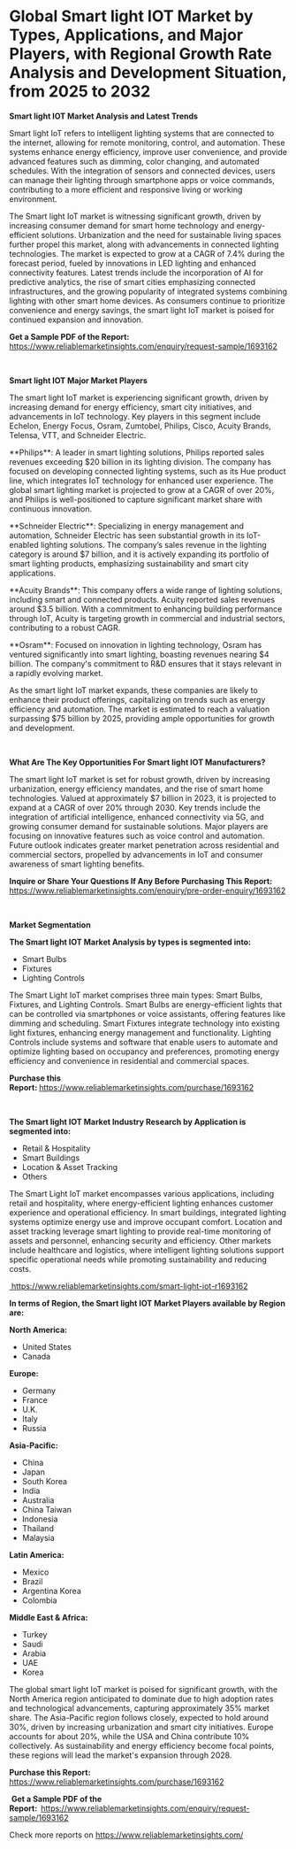 <p><h1>Global Smart light IOT Market by Types, Applications, and Major Players, with Regional Growth Rate Analysis and Development Situation, from 2025 to 2032</h1></p><p><strong>Smart light IOT Market Analysis and Latest Trends</strong></p>
<p><p>Smart light IoT refers to intelligent lighting systems that are connected to the internet, allowing for remote monitoring, control, and automation. These systems enhance energy efficiency, improve user convenience, and provide advanced features such as dimming, color changing, and automated schedules. With the integration of sensors and connected devices, users can manage their lighting through smartphone apps or voice commands, contributing to a more efficient and responsive living or working environment.</p><p>The Smart light IoT market is witnessing significant growth, driven by increasing consumer demand for smart home technology and energy-efficient solutions. Urbanization and the need for sustainable living spaces further propel this market, along with advancements in connected lighting technologies. The market is expected to grow at a CAGR of 7.4% during the forecast period, fueled by innovations in LED lighting and enhanced connectivity features. Latest trends include the incorporation of AI for predictive analytics, the rise of smart cities emphasizing connected infrastructures, and the growing popularity of integrated systems combining lighting with other smart home devices. As consumers continue to prioritize convenience and energy savings, the smart light IoT market is poised for continued expansion and innovation.</p></p>
<p><strong>Get a Sample PDF of the Report:&nbsp;</strong> <a href="https://www.reliablemarketinsights.com/enquiry/request-sample/1693162?utm_campaign=3268&utm_medium=2&utm_source=Github&utm_content=ia&utm_term=10032025&utm_id=smart-light-iot">https://www.reliablemarketinsights.com/enquiry/request-sample/1693162</a></p>
<p>&nbsp;</p>
<p><strong>Smart light IOT Major Market Players</strong></p>
<p><p>The smart light IoT market is experiencing significant growth, driven by increasing demand for energy efficiency, smart city initiatives, and advancements in IoT technology. Key players in this segment include Echelon, Energy Focus, Osram, Zumtobel, Philips, Cisco, Acuity Brands, Telensa, VTT, and Schneider Electric.</p><p>**Philips**: A leader in smart lighting solutions, Philips reported sales revenues exceeding $20 billion in its lighting division. The company has focused on developing connected lighting systems, such as its Hue product line, which integrates IoT technology for enhanced user experience. The global smart lighting market is projected to grow at a CAGR of over 20%, and Philips is well-positioned to capture significant market share with continuous innovation.</p><p>**Schneider Electric**: Specializing in energy management and automation, Schneider Electric has seen substantial growth in its IoT-enabled lighting solutions. The company’s sales revenue in the lighting category is around $7 billion, and it is actively expanding its portfolio of smart lighting products, emphasizing sustainability and smart city applications.</p><p>**Acuity Brands**: This company offers a wide range of lighting solutions, including smart and connected products. Acuity reported sales revenues around $3.5 billion. With a commitment to enhancing building performance through IoT, Acuity is targeting growth in commercial and industrial sectors, contributing to a robust CAGR.</p><p>**Osram**: Focused on innovation in lighting technology, Osram has ventured significantly into smart lighting, boasting revenues nearing $4 billion. The company's commitment to R&D ensures that it stays relevant in a rapidly evolving market.</p><p>As the smart light IoT market expands, these companies are likely to enhance their product offerings, capitalizing on trends such as energy efficiency and automation. The market is estimated to reach a valuation surpassing $75 billion by 2025, providing ample opportunities for growth and development.</p></p>
<p>&nbsp;</p>
<p><strong>What Are The Key Opportunities For Smart light IOT Manufacturers?</strong></p>
<p><p>The smart light IoT market is set for robust growth, driven by increasing urbanization, energy efficiency mandates, and the rise of smart home technologies. Valued at approximately $7 billion in 2023, it is projected to expand at a CAGR of over 20% through 2030. Key trends include the integration of artificial intelligence, enhanced connectivity via 5G, and growing consumer demand for sustainable solutions. Major players are focusing on innovative features such as voice control and automation. Future outlook indicates greater market penetration across residential and commercial sectors, propelled by advancements in IoT and consumer awareness of smart lighting benefits.</p></p>
<p><strong>Inquire or Share Your Questions If Any Before Purchasing This Report:</strong> <a href="https://www.reliablemarketinsights.com/enquiry/pre-order-enquiry/1693162?utm_campaign=3268&utm_medium=2&utm_source=Github&utm_content=ia&utm_term=10032025&utm_id=smart-light-iot">https://www.reliablemarketinsights.com/enquiry/pre-order-enquiry/1693162</a></p>
<p>&nbsp;</p>
<p><strong>Market Segmentation</strong></p>
<p><strong>The Smart light IOT Market Analysis by types is segmented into:</strong></p>
<p><ul><li>Smart Bulbs</li><li>Fixtures</li><li>Lighting Controls</li></ul></p>
<p><p>The Smart Light IoT market comprises three main types: Smart Bulbs, Fixtures, and Lighting Controls. Smart Bulbs are energy-efficient lights that can be controlled via smartphones or voice assistants, offering features like dimming and scheduling. Smart Fixtures integrate technology into existing light fixtures, enhancing energy management and functionality. Lighting Controls include systems and software that enable users to automate and optimize lighting based on occupancy and preferences, promoting energy efficiency and convenience in residential and commercial spaces.</p></p>
<p><strong>Purchase this Report:&nbsp;</strong><a href="https://www.reliablemarketinsights.com/purchase/1693162?utm_campaign=3268&utm_medium=2&utm_source=Github&utm_content=ia&utm_term=10032025&utm_id=smart-light-iot">https://www.reliablemarketinsights.com/purchase/1693162</a></p>
<p>&nbsp;</p>
<p><strong>The Smart light IOT Market Industry Research by Application is segmented into:</strong></p>
<p><ul><li>Retail & Hospitality</li><li>Smart Buildings</li><li>Location & Asset Tracking</li><li>Others</li></ul></p>
<p><p>The Smart Light IoT market encompasses various applications, including retail and hospitality, where energy-efficient lighting enhances customer experience and operational efficiency. In smart buildings, integrated lighting systems optimize energy use and improve occupant comfort. Location and asset tracking leverage smart lighting to provide real-time monitoring of assets and personnel, enhancing security and efficiency. Other markets include healthcare and logistics, where intelligent lighting solutions support specific operational needs while promoting sustainability and reducing costs.</p></p>
<p><a href="https://www.reliablemarketinsights.com/smart-light-iot-r1693162?utm_campaign=3268&utm_medium=2&utm_source=Github&utm_content=ia&utm_term=10032025&utm_id=smart-light-iot">&nbsp;https://www.reliablemarketinsights.com/smart-light-iot-r1693162</a></p>
<p><strong>In terms of Region, the Smart light IOT Market Players available by Region are:</strong></p>
<p>
    <p> <strong> North America: </strong>
        <ul>
            <li>United States</li>
            <li>Canada</li>
        </ul>
        </p> 
    <p> <strong> Europe: </strong>
        <ul>
            <li>Germany</li>
            <li>France</li>
            <li>U.K.</li>
            <li>Italy</li>
            <li>Russia</li>
        </ul>
        </p> 
    <p> <strong> Asia-Pacific: </strong>
        <ul>
            <li>China</li>
            <li>Japan</li>
            <li>South Korea</li>
            <li>India</li>
            <li>Australia</li>
            <li>China Taiwan</li>
            <li>Indonesia</li>
            <li>Thailand</li>
            <li>Malaysia</li>
        </ul>
        </p> 
    <p> <strong> Latin America: </strong>
        <ul>
            <li>Mexico</li>
            <li>Brazil</li>
            <li>Argentina Korea</li>
            <li>Colombia</li>
        </ul>
        </p> 
    <p> <strong> Middle East & Africa: </strong>
        <ul>
            <li>Turkey</li>
            <li>Saudi</li>
            <li>Arabia</li>
            <li>UAE</li>
            <li>Korea</li>
        </ul>
    </p>
    </p>
<p><p>The global smart light IoT market is poised for significant growth, with the North America region anticipated to dominate due to high adoption rates and technological advancements, capturing approximately 35% market share. The Asia-Pacific region follows closely, expected to hold around 30%, driven by increasing urbanization and smart city initiatives. Europe accounts for about 20%, while the USA and China contribute 10% collectively. As sustainability and energy efficiency become focal points, these regions will lead the market's expansion through 2028.</p></p>
<p><strong>Purchase this Report: </strong><a href="https://www.reliablemarketinsights.com/purchase/1693162?utm_campaign=3268&utm_medium=2&utm_source=Github&utm_content=ia&utm_term=10032025&utm_id=smart-light-iot">https://www.reliablemarketinsights.com/purchase/1693162</a></p>
<p>&nbsp;<strong>Get a Sample PDF of the Report:&nbsp;&nbsp;</strong><a href="https://www.reliablemarketinsights.com/enquiry/request-sample/1693162?utm_campaign=3268&utm_medium=2&utm_source=Github&utm_content=ia&utm_term=10032025&utm_id=smart-light-iot">https://www.reliablemarketinsights.com/enquiry/request-sample/1693162</a></p>
<p><strong></strong></p>
<p>Check more reports on <a href="https://www.reliablemarketinsights.com/?utm_campaign=3268&utm_medium=2&utm_source=Github&utm_content=ia&utm_term=10032025&utm_id=smart-light-iot">https://www.reliablemarketinsights.com/</a></p>